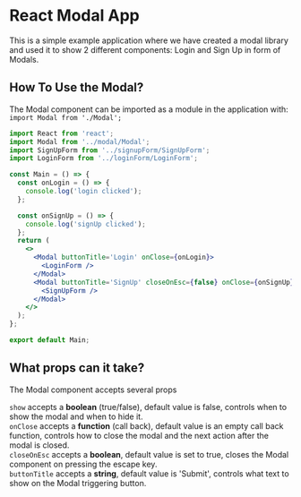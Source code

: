 # React Modal App
This is a simple example application where we have created a modal library and used it to show 2 different components: Login and Sign Up in form of Modals.

## How To Use the Modal?

The Modal component can be imported as a module in the application with:
`import Modal from './Modal';`

```jsx
import React from 'react';
import Modal from '../modal/Modal';
import SignUpForm from '../signupForm/SignUpForm';
import LoginForm from '../loginForm/LoginForm';

const Main = () => {
  const onLogin = () => {
    console.log('login clicked');
  };

  const onSignUp = () => {
    console.log('signUp clicked');
  };
  return (
    <>
      <Modal buttonTitle='Login' onClose={onLogin}>
        <LoginForm />
      </Modal>
      <Modal buttonTitle='SignUp' closeOnEsc={false} onClose={onSignUp}>
        <SignUpForm />
      </Modal>
    </>
  );
};

export default Main;
```

## What props can it take?
The Modal component accepts several props

`show` accepts a **boolean** (true/false), default value is false, controls when to show the modal and when to hide it.<br />
`onClose` accepts a **function** (call back), default value is an empty call back function, controls how to close the modal and the next action after the modal is closed.<br />
`closeOnEsc` accepts a **boolean**, default value is set to true, closes the Modal component on pressing the escape key.<br />
`buttonTitle` accepts a **string**, default value is 'Submit', controls what text to show on the Modal triggering button.<br />


